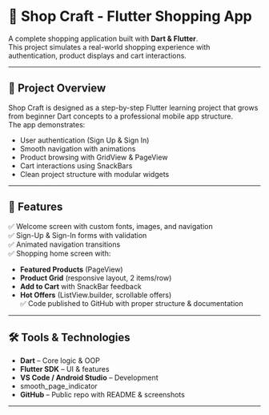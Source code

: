 # 🛒 Shop Craft - Flutter Shopping App

A complete shopping application built with **Dart & Flutter**.  
This project simulates a real-world shopping experience with authentication, product displays and cart interactions.

---

## 📌 Project Overview
Shop Craft is designed as a step-by-step Flutter learning project that grows from beginner Dart concepts to a professional mobile app structure.  
The app demonstrates:
- User authentication (Sign Up & Sign In)
- Smooth navigation with animations
- Product browsing with GridView & PageView
- Cart interactions using SnackBars
- Clean project structure with modular widgets

---

## 🚀 Features
✅ Welcome screen with custom fonts, images, and navigation  
✅ Sign-Up & Sign-In forms with validation  
✅ Animated navigation transitions  
✅ Shopping home screen with:
- **Featured Products** (PageView)
- **Product Grid** (responsive layout, 2 items/row)
- **Add to Cart** with SnackBar feedback
- **Hot Offers** (ListView.builder, scrollable offers)  
✅ Code published to GitHub with proper structure & documentation  

---

## 🛠️ Tools & Technologies
- **Dart** – Core logic & OOP
- **Flutter SDK** – UI & features
- **VS Code / Android Studio** – Development
- smooth_page_indicator
- **GitHub** – Public repo with README & screenshots

---

